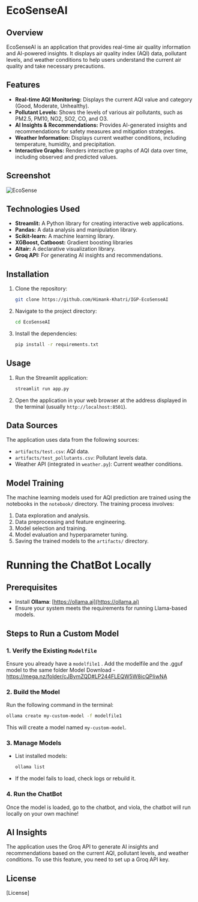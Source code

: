 # EcoSenseAI

## Overview

EcoSenseAI is an application that provides real-time air quality information and AI-powered insights. It displays air quality index (AQI) data, pollutant levels, and weather conditions to help users understand the current air quality and take necessary precautions.

## Features

- **Real-time AQI Monitoring:** Displays the current AQI value and category (Good, Moderate, Unhealthy).
- **Pollutant Levels:** Shows the levels of various air pollutants, such as PM2.5, PM10, NO2, SO2, CO, and O3.
- **AI Insights & Recommendations:** Provides AI-generated insights and recommendations for safety measures and mitigation strategies.
- **Weather Information:** Displays current weather conditions, including temperature, humidity, and precipitation.
- **Interactive Graphs:** Renders interactive graphs of AQI data over time, including observed and predicted values.

## Screenshot
![EcoSense](https://github.com/user-attachments/assets/8575b793-94c6-4ebf-bc20-8bb5aef36e2c)


## Technologies Used

- **Streamlit:** A Python library for creating interactive web applications.
- **Pandas:** A data analysis and manipulation library.
- **Scikit-learn:** A machine learning library.
- **XGBoost, Catboost:** Gradient boosting libraries
- **Altair:** A declarative visualization library.
- **Groq API:** For generating AI insights and recommendations.

## Installation

1.  Clone the repository:

    ```bash
    git clone https://github.com/Himank-Khatri/IGP-EcoSenseAI
    ```
2.  Navigate to the project directory:

    ```bash
    cd EcoSenseAI
    ```
3.  Install the dependencies:

    ```bash
    pip install -r requirements.txt
    ```

## Usage

1.  Run the Streamlit application:

    ```bash
    streamlit run app.py
    ```
2.  Open the application in your web browser at the address displayed in the terminal (usually `http://localhost:8501`).


## Data Sources

The application uses data from the following sources:

-   `artifacts/test.csv`: AQI data.
-   `artifacts/test_pollutants.csv`: Pollutant levels data.
-   Weather API (integrated in `weather.py`): Current weather conditions.

## Model Training

The machine learning models used for AQI prediction are trained using the notebooks in the `notebook/` directory. The training process involves:

1.  Data exploration and analysis.
2.  Data preprocessing and feature engineering.
3.  Model selection and training.
4.  Model evaluation and hyperparameter tuning.
5.  Saving the trained models to the `artifacts/` directory.

# Running the ChatBot Locally

## Prerequisites
- Install **Ollama**: [https://ollama.ai](https://ollama.ai)
- Ensure your system meets the requirements for running Llama-based models.

## Steps to Run a Custom Model

### 1. Verify the Existing `Modelfile`
Ensure you already have a `modelfile1` .
Add the modelfile and the .gguf model to the same folder
Model Download - https://mega.nz/folder/cJBymZQD#LP244FLEQW5W8icQPIiwNA

### 2. Build the Model
Run the following command in the terminal:

```sh
ollama create my-custom-model -f modelfile1
```

This will create a model named `my-custom-model`.

### 3. Manage Models
- List installed models:

  ```sh
  ollama list
  ```

- If the model fails to load, check logs or rebuild it.

### 4. Run the ChatBot
Once the model is loaded, go to the chatbot, and viola, the chatbot will run locally on your own machine!


## AI Insights

The application uses the Groq API to generate AI insights and recommendations based on the current AQI, pollutant levels, and weather conditions. To use this feature, you need to set up a Groq API key.

## License

[License]
